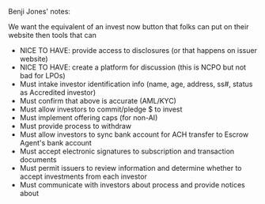 Benji Jones' notes: 


We want the equivalent of an invest now button that folks can put on their website then tools that can

- NICE TO HAVE: provide access to disclosures (or that happens on issuer website)
- NICE TO HAVE: create a platform for discussion (this is NCPO but not bad for LPOs)
- Must intake investor identification info (name, age, address, ss#, status as Accredited investor)
- Must confirm that above is accurate (AML/KYC) 
- Must allow investors to commit/pledge $ to invest
- Must implement offering caps (for non-AI)
- Must provide process to withdraw
- Must allow investors to sync bank account for ACH transfer to Escrow Agent's bank account
- Must accept electronic signatures to subscription and transaction documents
- Must permit issuers to review information and determine whether to accept investments from each investor
- Must communicate with investors about process and provide notices about
